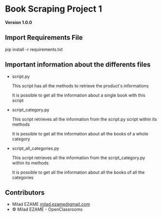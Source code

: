 # Book Scraping Project 1 

**Version 1.0.0**

## Import Requirements File

pip install -r requirements.txt

## Important information about the differents files 

- script.py
	
	This script has all the methods to retrieve the product's informations  
	
	It is possible to get all the information about a single book with this script

- script_category.py
	
	This script retrieves all the information from the script.py script within its methods 
	
	It is possible to get all the information about all the books of a whole category

- script_all_categories.py
	
	This script retrieves all the information from the script_category.py within its methods
	
	It is possible to get all the information about all the books of all the categories

## Contributors 

- Milad EZAME <milad.ezame@gmail.com>
- © Milad EZAME - OpenClassrooms 